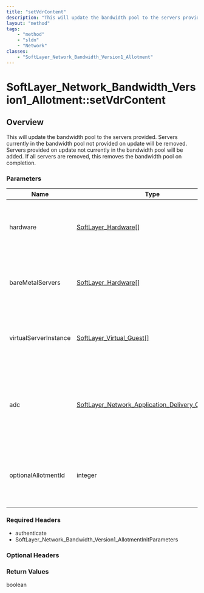 ```yaml
---
title: "setVdrContent"
description: "This will update the bandwidth pool to the servers provided.  Servers currently in the bandwidth pool not provided on up... "
layout: "method"
tags:
    - "method"
    - "sldn"
    - "Network"
classes:
    - "SoftLayer_Network_Bandwidth_Version1_Allotment"
---
```

# SoftLayer_Network_Bandwidth_Version1_Allotment::setVdrContent
## Overview 
This will update the bandwidth pool to the servers provided.  Servers currently in the bandwidth pool not provided on update will be removed. Servers provided on update not currently in the bandwidth pool will be added. If all servers are removed, this removes the bandwidth pool on completion. 

### Parameters 
|Name | Type | Description |
| --- | --- | --- |
|hardware| <a href='/reference/datatypes/SoftLayer_Hardware'>SoftLayer_Hardware[] </a>| A collection of servers that will be used to set the bandwidth pool.|
|bareMetalServers| <a href='/reference/datatypes/SoftLayer_Hardware'>SoftLayer_Hardware[] </a>| A collection of bare metal servers that will be used to set the bandwidth pool.|
|virtualServerInstance| <a href='/reference/datatypes/SoftLayer_Virtual_Guest'>SoftLayer_Virtual_Guest[] </a>| A collection of virtual server that will be used to set the bandwidth pool.|
|adc| <a href='/reference/datatypes/SoftLayer_Network_Application_Delivery_Controller'>SoftLayer_Network_Application_Delivery_Controller[] </a>| A collection of application delivery controllers that will be used to set the bandwidth pool.|
|optionalAllotmentId| integer| The bandwidth pool to move the servers to.  Provided only for backwards compatibility.|


### Required Headers
* authenticate
* SoftLayer_Network_Bandwidth_Version1_AllotmentInitParameters

### Optional Headers

### Return Values
boolean
